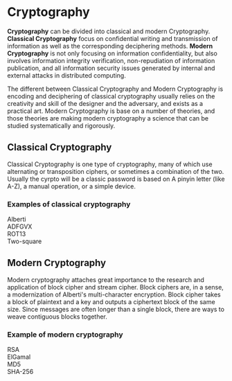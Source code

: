 # Cryptography
**Cryptography** can be divided into classical and modern Cryptography.
**Classical Cryptography** focus on confidential writing and transmission of information as well as the corresponding deciphering methods.
**Modern Cryptography** is not only focusing on information confidentiality, but also involves information integrity verification, non-repudiation of information publication, and all information security issues generated by internal and external attacks in distributed computing.

The different between Classical Cryptography and Modern Cryptography is encoding and deciphering of classical cryptography usually relies on the creativity and skill of the designer and the adversary, and exists as a practical art. Modern Cryptography is base on a number of theories, and those theories are making modern cryptography a science that can be studied systematically and rigorously.

## Classical Cryptography
Classical Cryptography is one type of cryptography, many of which use alternating or transposition ciphers, or sometimes a combination of the two. Usually the cyrpto will be a classic password is based on A pinyin letter (like A-Z), a manual operation, or a simple device.

### Examples of classical cryptography
Alberti  
ADFGVX  
ROT13  
Two-square  
  
## Modern Cryptography
Modern cryptography attaches great importance to the research and application of block cipher and stream cipher. Block ciphers are, in a sense, a modernization of Alberti's multi-character encryption. Block cipher takes a block of plaintext and a key and outputs a ciphertext block of the same size. Since messages are often longer than a single block, there are ways to weave contiguous blocks together.
  
### Example of modern cryptography
RSA  
ElGamal  
MD5  
SHA-256  